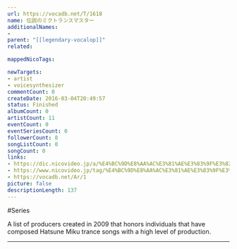 ```yaml
---
url: https://vocadb.net/T/1618
name: 伝説のミクトランスマスター
additionalNames: 
- 
parent: "[[legendary-vocalop]]"
related:

mappedNicoTags:

newTargets:
- artist
- voicesynthesizer
commentCount: 0
createDate: 2016-03-04T20:49:57
status: Finished
albumCount: 0
artistCount: 11
eventCount: 0
eventSeriesCount: 0
followerCount: 8
songListCount: 0
songCount: 0
links: 
- https://dic.nicovideo.jp/a/%E4%BC%9D%E8%AA%AC%E3%81%AE%E3%83%9F%E3%82%AF%E3%83%88%E3%83%A9%E3%83%B3%E3%82%B9%E3%83%9E%E3%82%B9%E3%82%BF%E3%83%BC
- https://www.nicovideo.jp/tag/%E4%BC%9D%E8%AA%AC%E3%81%AE%E3%83%9F%E3%82%AF%E3%83%88%E3%83%A9%E3%83%B3%E3%82%B9%E3%83%9E%E3%82%B9%E3%82%BF%E3%83%BC
- https://vocadb.net/Ar/1
picture: false
descriptionLength: 137
---
```


#Series

A list of producers created in 2009 that honors individuals that have composed Hatsune Miku trance songs with a high level of production.

---

